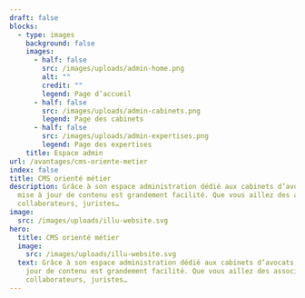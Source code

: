 ```yaml
---
draft: false
blocks:
  - type: images
    background: false
    images:
      - half: false
        src: /images/uploads/admin-home.png
        alt: ""
        credit: ""
        legend: Page d’accueil
      - half: false
        src: /images/uploads/admin-cabinets.png
        legend: Page des cabinets
      - half: false
        src: /images/uploads/admin-expertises.png
        legend: Page des expertises
    title: Espace admin
url: /avantages/cms-oriente-metier
index: false
title: CMS orienté métier
description: Grâce à son espace administration dédié aux cabinets d’avocats, la
  mise à jour de contenu est grandement facilité. Que vous aillez des associés,
  collaborateurs, juristes…
image:
  src: /images/uploads/illu-website.svg
hero:
  title: CMS orienté métier
  image:
    src: /images/uploads/illu-website.svg
  text: Grâce à son espace administration dédié aux cabinets d’avocats, la mise à
    jour de contenu est grandement facilité. Que vous aillez des associés,
    collaborateurs, juristes…
---
```

